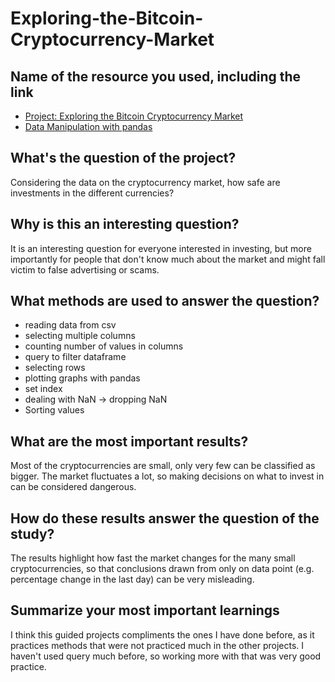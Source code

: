 # Exploring-the-Bitcoin-Cryptocurrency-Market

## Name of the resource you used, including the link

- [Project: Exploring the Bitcoin Cryptocurrency Market](https://projects.datacamp.com/projects/82)
- [Data Manipulation with pandas](https://app.datacamp.com/learn/courses/data-manipulation-with-pandas)

## What's the question of the project?

Considering the data on the cryptocurrency market, how safe are investments in the different currencies?

## Why is this an interesting question?

It is an interesting question for everyone interested in investing, but more importantly for people that don't know much about the market and might fall victim to false advertising or scams. 

## What methods are used to answer the question?

- reading data from csv
- selecting multiple columns
- counting number of values in columns
- query to filter dataframe
- selecting rows
- plotting graphs with pandas
- set index
- dealing with NaN -> dropping NaN
- Sorting values

## What are the most important results?

Most of the cryptocurrencies are small, only very few can be classified as bigger. The market fluctuates a lot, so making decisions on what to invest in can be considered dangerous.

## How do these results answer the question of the study?

The results highlight how fast the market changes for the many small cryptocurrencies, so that conclusions drawn from only on data point (e.g. percentage change in the last day) can be very misleading.

## Summarize your most important learnings

I think this guided projects compliments the ones I have done before, as it practices methods that were not practiced much in the other projects. I haven't used query much before, so working more with that was very good practice.
